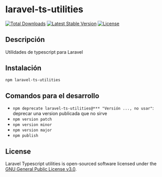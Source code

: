# laravel-ts-utilities

<a href="https://www.npmjs.com/package/laravel-ts-utilities"><img src="https://img.shields.io/npm/dt/laravel-ts-utilities" alt="Total Downloads"></a>
<a href="https://www.npmjs.com/package/laravel-ts-utilities"><img src="https://img.shields.io/npm/v/laravel-ts-utilities" alt="Latest Stable Version"></a>
<a href="https://www.npmjs.com/package/laravel-ts-utilities"><img src="https://img.shields.io/npm/l/laravel-ts-utilities" alt="License"></a>


## Descripción

Utilidades de typescript para Laravel


## Instalación

```bash
npm laravel-ts-utilities
```


## Comandos para el desarrollo

- `npm deprecate laravel-ts-utilities@*** "Versión ..., no usar"`: deprecar una version publicada que no sirve
- `npm version patch`
- `npm version minor`
- `npm version major`
- `npm publish`


## License

Laravel Typescript utilities is open-sourced software licensed under the [GNU General Public License v3.0](LICENSE).